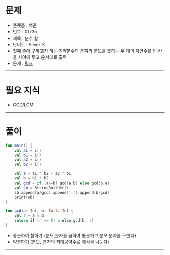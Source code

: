 # 문제
- 플랫폼 : 백준
- 번호 : 01735
- 제목 : 분수 합
- 난이도 : Silver 3
- 첫째 줄에 구하고자 하는 기약분수의 분자와 분모를 뜻하는 두 개의 자연수를 빈 칸을 사이에 두고 순서대로 출력
- 문제 : <a href="https://www.acmicpc.net/problem/1735" target="_blank">링크</a>

---

# 필요 지식
- GCD/LCM

---

# 풀이
```kotlin
fun main() {
    val a1 = i()
    val b1 = i()
    val a2 = i()
    val b2 = i()

    val a = a1 * b2 + a2 * b1
    val b = b1 * b2
    val gcd = if (a>=b) gcd(a,b) else gcd(b,a)
    val sb = StringBuilder()
    sb.append(a/gcd).append(' ').append(b/gcd)
    print(sb)
}

fun gcd(a: Int, b: Int): Int {
    val r = a % b
    return if (r == 0) b else gcd(b, r)
}
```
- 통분하여 합하기 (분모,분자를 곱하여 통분하고 분모 분자를 구한다)
- 약분하기 (분모, 분자의 최대공약수로 각각을 나눈다)

---
